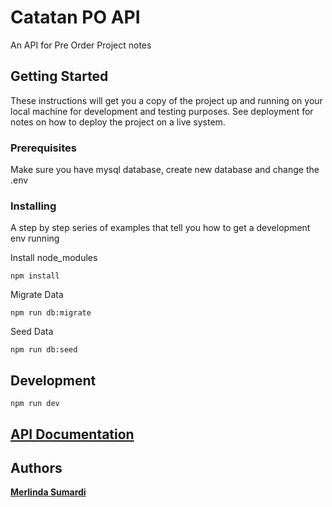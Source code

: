 # Catatan PO API

An API for Pre Order Project notes

## Getting Started

These instructions will get you a copy of the project up and running on your local machine for development and testing purposes. See deployment for notes on how to deploy the project on a live system.

### Prerequisites

Make sure you have mysql database, create new database and change the .env

### Installing

A step by step series of examples that tell you how to get a development env running

Install node_modules
```
npm install
```

Migrate Data
```
npm run db:migrate
```

Seed Data
```
npm run db:seed
```

## Development

```
npm run dev
```

## [API Documentation](https://documenter.getpostman.com/view/528724/RztprTSh)

## Authors

**[Merlinda Sumardi](https://merlindasumardi.com)**

